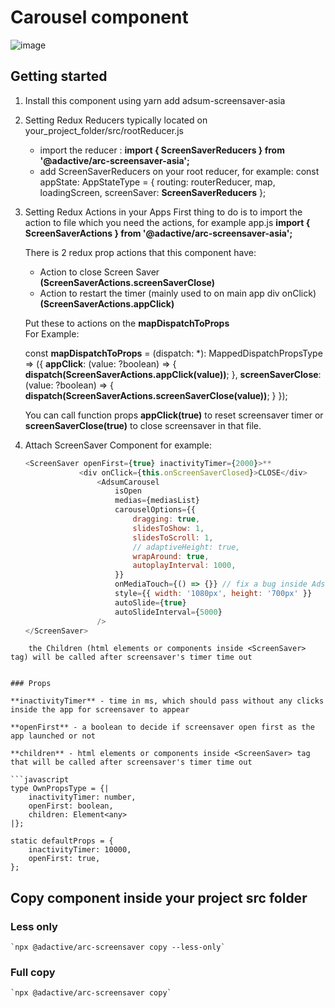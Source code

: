 # Carousel component

![image](https://user-images.githubusercontent.com/5297278/40351912-38f849c8-5db6-11e8-8690-8198ca33bad4.pnghttps://user-images.githubusercontent.com/5297278/40352018-82424548-5db6-11e8-838b-a0b4e64bc921.png)

## Getting started

1. Install this component using
    yarn add adsum-screensaver-asia
2. Setting Redux Reducers
    typically located on your_project_folder/src/rootReducer.js
    - import the reducer : 
    **import { ScreenSaverReducers } from '@adactive/arc-screensaver-asia';**
    - add ScreenSaverReducers on your root reducer, for example:
    const appState: AppStateType = {
        routing: routerReducer,
        map,
        loadingScreen,
        screenSaver: **ScreenSaverReducers**
    };
3. Setting Redux Actions in your Apps
    First thing to do is to import the action to file which you need the actions, for example app.js
    **import { ScreenSaverActions } from '@adactive/arc-screensaver-asia';**

    There is 2 redux prop actions that this component have:
    - Action to close Screen Saver 
    **(ScreenSaverActions.screenSaverClose)**
    - Action to restart the timer (mainly used to on main app div onClick)
    **(ScreenSaverActions.appClick)**

    Put these to actions on the **mapDispatchToProps**  
    For Example:
    
    const **mapDispatchToProps** = (dispatch: *): MappedDispatchPropsType => ({
        **appClick**: (value: ?boolean) => {
            **dispatch(ScreenSaverActions.appClick(value))**;
        },
        **screenSaverClose**: (value: ?boolean) => {
            **dispatch(ScreenSaverActions.screenSaverClose(value))**;
        }
    });

    You can call function props **appClick(true)** to reset screensaver timer or **screenSaverClose(true)** to close screensaver in that file.

4. Attach ScreenSaver Component
    for example:
    ```javascript
    <ScreenSaver openFirst={true} inactivityTimer={2000}>**
                <div onClick={this.onScreenSaverClosed}>CLOSE</div>
                    <AdsumCarousel 
                        isOpen
                        medias={mediasList}
                        carouselOptions={{
                            dragging: true,
                            slidesToShow: 1,
                            slidesToScroll: 1,
                            // adaptiveHeight: true,
                            wrapAround: true,
                            autoplayInterval: 1000,
                        }}
                        onMediaTouch={() => {}} // fix a bug inside AdsumCarousel
                        style={{ width: '1080px', height: '700px' }}
                        autoSlide={true}
                        autoSlideInterval={5000}
                    />
    </ScreenSaver>
```
    the Children (html elements or components inside <ScreenSaver> tag) will be called after screensaver's timer time out


### Props

**inactivityTimer** - time in ms, which should pass without any clicks inside the app for screensaver to appear

**openFirst** - a boolean to decide if screensaver open first as the app launched or not

**children** - html elements or components inside <ScreenSaver> tag that will be called after screensaver's timer time out
 
```javascript
type OwnPropsType = {|
    inactivityTimer: number,
    openFirst: boolean,
    children: Element<any>
|};

static defaultProps = {
    inactivityTimer: 10000,
    openFirst: true,
};
```


## Copy component inside your project src folder  

### Less only
    `npx @adactive/arc-screensaver copy --less-only`
    
### Full copy
    `npx @adactive/arc-screensaver copy`
